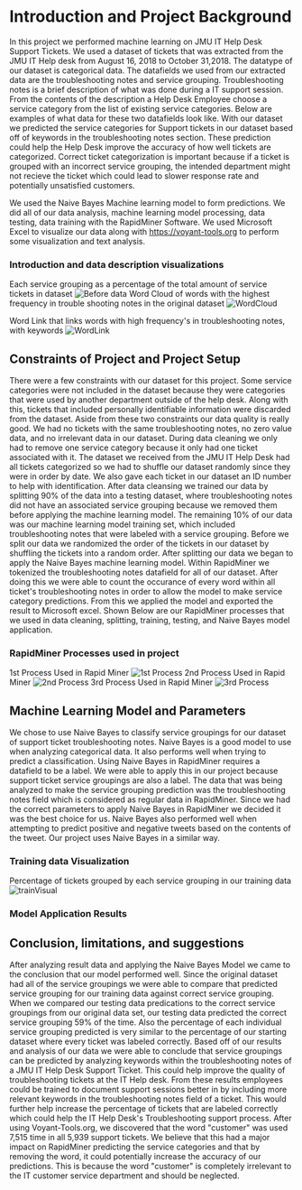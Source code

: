 # Introduction and Project Background
In this project we performed machine learning on JMU IT Help Desk Support Tickets. We used a dataset of tickets that was extracted from the JMU IT Help desk from August 16, 2018 to October 31,2018. The datatype of our dataset is categorical data. The datafields we used from our extracted data are the troubleshooting notes and service grouping. Troubleshooting notes is a brief description of what was done during a IT support session. From the contents of the description a Help Desk Employee choose a service category from the list of existing service categories. Below are examples of what data for these two datafields look like. With our dataset we predicted the service categories for Support tickets in our dataset based off of keywords in the troubleshooting notes section. These prediction could help the Help Desk improve the accuracy of how well tickets are categorized. Correct ticket categorization is important because if a ticket is grouped with an incorrect service grouping, the intended department might not recieve the ticket which could lead to slower response rate and potentially unsatisfied customers. 

We used the Naive Bayes Machine learning model to form predictions. We did all of our data analysis, machine learning model processing, data testing, data training with the RapidMiner Software. We used Microsoft Excel to visualize our data along with https://voyant-tools.org to perform some visualization and text analysis. 

### Introduction and data description visualizations 
Each service grouping as a percentage of the total amount of service tickets in dataset 
![Before data](https://github.com/dalto2wk/JMU-IT-Help-Desk-Machine-Learning-Project-IA480-/blob/master/ProjectImages/total_real.JPG)
Word Cloud of words with the highest frequency in trouble shooting notes in the original dataset
![WordCloud](https://github.com/dalto2wk/JMU-IT-Help-Desk-Machine-Learning-Project-IA480-/blob/master/ProjectImages/wordcloud)

Word Link that links words with high frequency's in troubleshooting notes, with keywords
![WordLink](https://github.com/dalto2wk/JMU-IT-Help-Desk-Machine-Learning-Project-IA480-/blob/master/ProjectImages/Wordlink.png)
## Constraints of Project and Project Setup
There were a few constraints with our dataset for this project. Some service categories were not included in the dataset because they were categories that were used by another department outside of the help desk. Along with this, tickets that included personally identifiable information were discarded from the dataset. Aside from these two constraints our data quality is really good. We had no tickets with the same troubleshooting notes, no zero value data, and no irrelevant data in our dataset. During data cleaning we only had to remove one service category because it only had one ticket associated with it. The dataset we received from the JMU IT Help Desk had all tickets categorized so we had to shuffle our dataset randomly since they were in order by date. We also gave each ticket in our dataset an ID number to help with identification. After data cleansing we trained our data by splitting 90% of the data into a testing dataset, where troubleshooting notes did not have an associated service grouping because we removed them before applying the machine learning model. The remaining 10% of our data was our machine learning model training set, which included troubleshooting notes that were labeled with a service grouping. Before we split our data we randomized the order of the tickets in our dataset by shuffling the tickets into a random order. After splitting our data we began to apply the Naive Bayes machine learning model. Within RapidMiner we tokenized the troubleshooting notes datafield for all of our dataset. After doing this we were able to count the occurance of every word within all ticket's troubleshooting notes in order to allow the model to make service category predictions. From this we applied the model and exported the result to Microsoft excel. Shown Below are our RapidMiner processes that we used in data cleaning, splitting, training, testing, and Naive Bayes model application.

### RapidMiner Processes used in project
1st Process Used in Rapid Miner 
![1st Process](https://github.com/dalto2wk/JMU-IT-Help-Desk-Machine-Learning-Project-IA480-/blob/master/ProjectImages/1st_Process.JPG)
2nd Process Used in Rapid Miner
![2nd Process](https://github.com/dalto2wk/JMU-IT-Help-Desk-Machine-Learning-Project-IA480-/blob/master/ProjectImages/2nd_Process.JPG)
3rd Process Used in Rapid Miner
![3rd Process](https://github.com/dalto2wk/JMU-IT-Help-Desk-Machine-Learning-Project-IA480-/blob/master/ProjectImages/3rd_Process.JPG)
      
## Machine Learning Model and Parameters
We chose to use Naive Bayes to classify service groupings for our dataset of support ticket troubleshooting notes. Naive Bayes is a good model to use when analyzing categorical data. It also performs well when trying to predict a classification. Using Naive Bayes in RapidMiner requires a datafield to be a label. We were able to apply this in our project because support ticket service groupings are also a label. The data that was being analyzed to make the service grouping prediction was the troubleshooting notes field which is considered as regular data in RapidMiner. Since we had the correct parameters to apply Naive Bayes in RapidMiner we decided it was the best choice for us. Naive Bayes also performed well when attempting to predict positive and negative tweets based on the contents of the tweet. Our project uses Naive Bayes in a similar way.  

### Training data Visualization
Percentage of tickets grouped by each service grouping in our training data
![trainVisual](https://github.com/dalto2wk/JMU-IT-Help-Desk-Machine-Learning-Project-IA480-/blob/master/ProjectImages/Training_Data_Pie_Chart.JPG)

### Model Application Results

## Conclusion, limitations, and suggestions
After analyzing result data and applying the Naive Bayes Model we came to the conclusion that our model performed well. Since the original dataset had all of the service groupings we were able to compare that predicted service grouping for our training data against correct service grouping. When we compared our testing data predications to the correct service groupings from our original data set, our testing data predicted the correct service grouping 59% of the time. Also the percentage of each individual service grouping predicted is very similar to the percentage of our starting dataset where every ticket was labeled correctly. Based off of our results and analysis of our data we were able to conclude that service groupings can be predicted by analyzing keywords within the troubleshooting notes of a JMU IT Help Desk Support Ticket. This could help improve the quality of troubleshooting tickets at the IT Help desk. From these results employees could be trained to document support sessions better in by including more relevant keywords in the troubleshooting notes field of a ticket. This would further help increase the percentage of tickets that are labeled correctly which could help the IT Help Desk's Troubleshooting support process. After using Voyant-Tools.org, we discovered that the word "customer" was used 7,515 time in all 5,939 support tickets. We believe that this had a major impact on RapidMiner predicting the service categories and that by removing the word, it could potentially increase the accuracy of our predictions. This is because the word "customer" is completely irrelevant to the IT customer service department and should be neglected.
